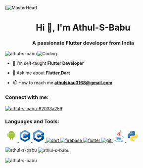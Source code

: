 [![MasterHead](https://149695847.v2.pressablecdn.com/wp-content/uploads/2019/11/1_73IgUxPfyXUKZAaIXgutrw-1024x512.png)
<h1 align="center">Hi 👋, I'm Athul-S-Babu</h1>
<h3 align="center">A passionate Flutter developer from India</h3>
<img align="right" alt="Coding" width="400" src="https://media0.giphy.com/media/qgQUggAC3Pfv687qPC/giphy.gif?cid=ecf05e47heh0y1fudm50oz4fo0362h7a1qcsuh4vnygogc40&rid=giphy.gif&ct=g">

<p align="left"> <img src="https://komarev.com/ghpvc/?username=athul-s-babu&label=Profile%20views&color=0e75b6&style=flat" alt="athul-s-babu" /> </p>

- 🌱 I’m self-taught **Flutter Developer**

- 💬 Ask me about **Flutter,Dart**

- 📫 How to reach me **athulsbau3168@gmail.com**

<h3 align="left">Connect with me:</h3>
<p align="left">
<a href="https://linkedin.com/in/athul-s-babu-62033a259" target="blank"><img align="center" src="https://raw.githubusercontent.com/rahuldkjain/github-profile-readme-generator/master/src/images/icons/Social/linked-in-alt.svg" alt="athul-s-babu-62033a259" height="30" width="40" /></a>
</p>

<h3 align="left">Languages and Tools:</h3>
<p align="left"> <a href="https://developer.android.com" target="_blank" rel="noreferrer"> <img src="https://raw.githubusercontent.com/devicons/devicon/master/icons/android/android-original-wordmark.svg" alt="android" width="40" height="40"/> </a> <a href="https://www.cprogramming.com/" target="_blank" rel="noreferrer"> <img src="https://raw.githubusercontent.com/devicons/devicon/master/icons/c/c-original.svg" alt="c" width="40" height="40"/> </a> <a href="https://www.w3schools.com/cpp/" target="_blank" rel="noreferrer"> <img src="https://raw.githubusercontent.com/devicons/devicon/master/icons/cplusplus/cplusplus-original.svg" alt="cplusplus" width="40" height="40"/> </a> <a href="https://dart.dev" target="_blank" rel="noreferrer"> <img src="https://www.vectorlogo.zone/logos/dartlang/dartlang-icon.svg" alt="dart" width="40" height="40"/> </a> <a href="https://firebase.google.com/" target="_blank" rel="noreferrer"> <img src="https://www.vectorlogo.zone/logos/firebase/firebase-icon.svg" alt="firebase" width="40" height="40"/> </a> <a href="https://flutter.dev" target="_blank" rel="noreferrer"> <img src="https://www.vectorlogo.zone/logos/flutterio/flutterio-icon.svg" alt="flutter" width="40" height="40"/> </a> <a href="https://git-scm.com/" target="_blank" rel="noreferrer"> <img src="https://www.vectorlogo.zone/logos/git-scm/git-scm-icon.svg" alt="git" width="40" height="40"/> </a> <a href="https://www.java.com" target="_blank" rel="noreferrer"> <img src="https://raw.githubusercontent.com/devicons/devicon/master/icons/java/java-original.svg" alt="java" width="40" height="40"/> </a> <a href="https://www.python.org" target="_blank" rel="noreferrer"> <img src="https://raw.githubusercontent.com/devicons/devicon/master/icons/python/python-original.svg" alt="python" width="40" height="40"/> </a> </p>

<p><img align="left" src="https://github-readme-stats.vercel.app/api/top-langs?username=athul-s-babu&show_icons=true&locale=en&layout=compact" alt="athul-s-babu" /></p>

<p>&nbsp;<img align="center" src="https://github-readme-stats.vercel.app/api?username=athul-s-babu&show_icons=true&locale=en" alt="athul-s-babu" /></p>

<p><img align="center" src="https://github-readme-streak-stats.herokuapp.com/?user=athul-s-babu&" alt="athul-s-babu" /></p>

